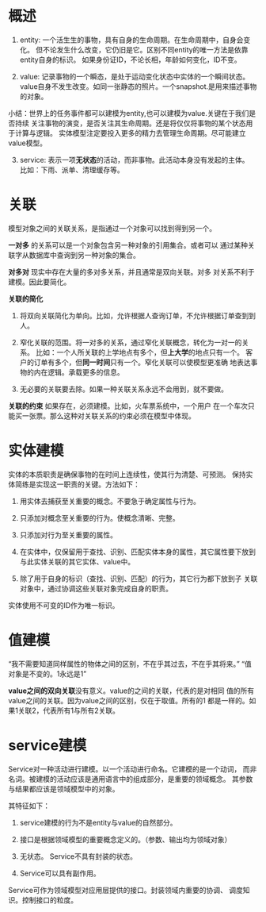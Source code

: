 # 概述

1. entity: 一个活生生的事物，具有自身的生命周期。在生命周期中，自身会变化。
但不论发生什么改变，它仍旧是它。区别不同entity的唯一方法是依靠entity自身的标识。
如果身份证ID，不论长相，年龄如何变化，ID不变。

2. value: 记录事物的一个瞬态，是处于运动变化状态中实体的一个瞬间状态。
value自身不发生改变。如同一张静态的照片。一个snapshot.是用来描述事物的对象。

小结：世界上的任务事件都可以建模为entity,也可以建模为value.关键在于我们是否持续
关注事物的演变，是否关注其生命周期。还是将仅仅将事物的某个状态用于计算与逻辑。
实体模型注定要投入更多的精力去管理生命周期。尽可能建立value模型。

3. service: 表示一项**无状态**的活动，而非事物。此活动本身没有发起的主体。
比如：下雨、派单、清理缓存等。


# 关联
模型对象之间的关联关系，是指通过一个对象可以找到得到另一个。

**一对多** 的关系可以是一个对象包含另一种对象的引用集合。或者可以
通过某种关联字从数据库中查询到另一种对象的集合。

**对多对** 现实中存在大量的多对多关系，并且通常是双向关联。对多
对关系不利于建模。因此要简化。

**关联的简化**
1. 将双向关联简化为单向。比如，允许根据人查询订单，不允许根据订单查到到人。

2. 窄化关联的范围。将一对多的关系，通过窄化关联概念，转化为一对一的关系。
比如：一个人所关联的上学地点有多个，但**上大学**的地点只有一个。
客户的订单有多个，但**同一时间**只有一个。窄化关联可以使模型更准确
地表达事物的内在逻辑。承载更多的信息。

3. 无必要的关联要去除。如果一种关联关系永远不会用到，就不要做。

**关联的约束** 如果存在，必须建模。比如，火车票系统中，一个用户
在一个车次只能买一张票。那么这种对关联关系的约束必须在模型中体现。

# 实体建模

实体的本质职责是确保事物的在时间上连续性，使其行为清楚、可预测。
保持实体简练是实现这一职责的关键。方法如下：

1. 用实体去捕获至关重要的概念。不要急于确定属性与行为。

2. 只添加对概念至关重要的行为。使概念清晰、完整。

3. 只添加对行为至关重要的属性。

4. 在实体中，仅保留用于查找、识别、匹配实体本身的属性，其它属性要下放到
与此实体关联的其它实体、value中。

5. 除了用于自身的标识（查找、识别、匹配）的行为，其它行为都下放到子
关联对象中，通过协调这些关联对象完成自身的职责。

实体使用不可变的ID作为唯一标识。

# 值建模

“我不需要知道同样属性的物体之间的区别，不在乎其过去，不在乎其将来。”
“值对象是不变的。1永远是1”

**value之间的双向关联**没有意义。value的之间的关联，代表的是对相同
值的所有value之间的关联。因为value之间的区别，仅在于取值。所有的1
都是一样的。如果1关联2，代表所有1与所有2关联。

# service建模

Service对一种活动进行建模。以一个活动进行命名。它建模的是一个动词，
而非名词。被建模的活动应该是通用语言中的组成部分，是重要的领域概念。
其参数与结果都应该是领域模型中的对象。

其特征如下：
1. service建模的行为不是entity与value的自然部分。

2. 接口是根据领域模型的重要概念定义的。（参数、输出均为领域对象）

3. 无状态。 Service不具有封装的状态。

4. Service可以具有副作用。

Service可作为领域模型对应用层提供的接口。封装领域内重要的协调、
调度知识。控制接口的粒度。


